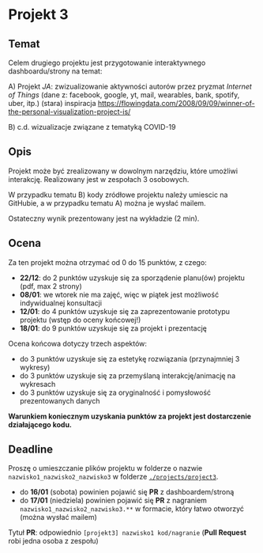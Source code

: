 # Projekt 3

## Temat

Celem drugiego projektu jest przygotowanie interaktywnego dashboardu/strony na temat:

A) Projekt *JA*: zwizualizowanie aktywności autorów przez pryzmat *Internet of Things* (dane z: facebook, google, yt, mail, wearables, bank, spotify, uber, itp.)
(stara) inspiracja https://flowingdata.com/2008/09/09/winner-of-the-personal-visualization-project-is/

B) c.d. wizualizacje związane z tematyką COVID-19

## Opis

Projekt może być zrealizowany w dowolnym narzędziu, które umożliwi interakcję. Realizowany jest w zespołach 3 osobowych.

W przypadku tematu B) kody zródłowe projektu należy umiescic na GitHubie, a w przypadku tematu A) można je wysłać mailem.

Ostateczny wynik prezentowany jest na wykładzie (2 min).

## Ocena

Za ten projekt można otrzymać od 0 do 15 punktów, z czego:

- **22/12**: do 2 punktów uzyskuje się za sporządenie planu(ów) projektu (pdf, max 2 strony)
- **08/01**: we wtorek nie ma zajęć, więc w piątek jest możliwość indywidualnej konsultacji
- **12/01**: do 4 punktów uzyskuje się za zaprezentowanie prototypu projektu (wstęp do oceny końcowej!)
- **18/01**: do 9 punktów uzyskuje się za projekt i prezentację

Ocena końcowa dotyczy trzech aspektów:

* do 3 punktów uzyskuje się za estetykę rozwiązania (przynajmniej 3 wykresy)
* do 3 punktów uzyskuje się za przemyślaną interakcję/animację na wykresach
* do 3 punktów uzyskuje się za oryginalność i pomysłowość prezentowanych danych

**Warunkiem koniecznym uzyskania punktów za projekt jest dostarczenie działającego kodu.**

## Deadline

Proszę o umieszczanie plików projektu w folderze o nazwie `nazwisko1_nazwisko2_nazwisko3` w folderze [`./projects/project3`](https://github.com/mini-pw/2021Z-DataVisualizationTechniques/tree/master/projects/project3).

- do **16/01** (sobota) powinien pojawić się **PR** z dashboardem/stroną
- do **17/01** (niedziela) powinien pojawić się **PR** z nagraniem `nazwisko1_nazwisko2_nazwisko3.**` w formacie, który łatwo otworzyć (można wysłać mailem)

Tytuł **PR**: odpowiednio `[projekt3] nazwisko1 kod/nagranie` (**Pull Request** robi jedna osoba z zespołu)
